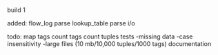 build 1

added:
flow_log parse
lookup_table parse
i/o

todo:
map tags
count tags
count tuples
tests
-missing data
-case insensitivity
-large files (10 mb/10,000 tuples/1000 tags)
documentation



